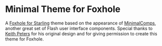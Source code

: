 # Minimal Theme for Foxhole

A [Foxhole for Starling](https://github.com/joshtynjala/foxhole-starling) theme based on the appearance of [MinimalComps](http://minimalcomps.com/), another great set of Flash user interface components. Special thanks to [Keith Peters](http://bit-101.com/) for his original design and for giving permission to create this theme for Foxhole.